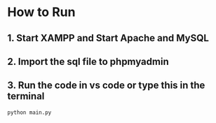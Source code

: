 # How to Run

## 1. Start XAMPP and Start Apache and MySQL

## 2. Import the sql file to phpmyadmin

## 3. Run the code in vs code or type this in the terminal
    python main.py